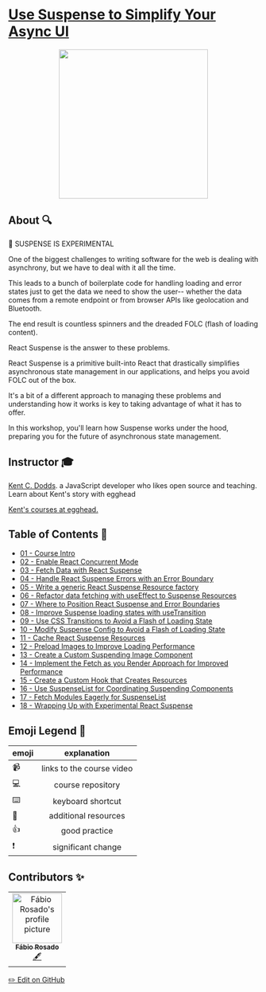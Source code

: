 # [Use Suspense to Simplify Your Async UI](https://egghead.io/courses/use-suspense-to-simplify-your-async-ui)

<p align="center"><img src="https://d2eip9sf3oo6c2.cloudfront.net/series/square_covers/000/000/400/full/SuspenseAsyncUI_1000.png" width="300" /></p>

## About 🔍

🚧 SUSPENSE IS EXPERIMENTAL

One of the biggest challenges to writing software for the web is dealing with asynchrony, but we have to deal with it all the time.

This leads to a bunch of boilerplate code for handling loading and error states just to get the data we need to show the user-- whether the data comes from a remote endpoint or from browser APIs like geolocation and Bluetooth.

The end result is countless spinners and the dreaded FOLC (flash of loading content).

React Suspense is the answer to these problems.

React Suspense is a primitive built-into React that drastically simplifies asynchronous state management in our applications, and helps you avoid FOLC out of the box.

It's a bit of a different approach to managing these problems and understanding how it works is key to taking advantage of what it has to offer.

In this workshop, you'll learn how Suspense works under the hood, preparing you for the future of asynchronous state management.

## Instructor 🎓

[Kent C. Dodds](https://egghead.io/instructors/kent-c-dodds). a JavaScript developer who likes open source and teaching.
Learn about Kent's story with egghead

[Kent's courses at egghead.](https://egghead.io/instructors/kent-c-dodds)

## Table of Contents 📜

- [01 - Course Intro](notes/01-react-course-intro.md)
- [02 - Enable React Concurrent Mode](notes/02-react-enable-react-concurrent-mode.md)
- [03 - Fetch Data with React Suspense](notes/03-react-fetch-data-with-react-suspense.md)
- [04 - Handle React Suspense Errors with an Error Boundary](notes/04-react-handle-react-suspense-errors-with-an-error-boundary.md)
- [05 - Write a generic React Suspense Resource factory](notes/05-react-write-a-generic-react-suspense-resource-factory.md)
- [06 - Refactor data fetching with useEffect to Suspense Resources](notes/06-react-refactor-data-fetching-with-useeffect-to-suspense-resources.md)
- [07 - Where to Position React Suspense and Error Boundaries](notes/07-react-where-to-position-react-suspense-and-error-boundaries.md)
- [08 - Improve Suspense loading states with useTransition](notes/08-react-improve-suspense-loading-states-with-usetransition.md)
- [09 - Use CSS Transitions to Avoid a Flash of Loading State](notes/09-react-use-css-transitions-to-avoid-a-flash-of-loading-state.md)
- [10 - Modify Suspense Config to Avoid a Flash of Loading State](notes/10-react-modify-suspense-config-to-avoid-a-flash-of-loading-state.md)
- [11 - Cache React Suspense Resources](notes/11-react-cache-react-suspense-resources.md)
- [12 - Preload Images to Improve Loading Performance](notes/12-react-preload-images-to-improve-loading-performance.md)
- [13 - Create a Custom Suspending Image Component](notes/13-react-create-a-custom-suspending-image-component.md)
- [14 - Implement the Fetch as you Render Approach for Improved Performance](notes/14-react-implement-the-fetch-as-you-render-approach-for-improved-performance.md)
- [15 - Create a Custom Hook that Creates Resources](notes/15-react-create-a-custom-hook-that-creates-resources.md)
- [16 - Use SuspenseList for Coordinating Suspending Components](notes/16-react-use-suspenselist-for-coordinating-suspending-components.md)
- [17 - Fetch Modules Eagerly for SuspenseList](notes/17-react-fetch-modules-eagerly-for-suspenselist.md)
- [18 - Wrapping Up with Experimental React Suspense](notes/18-react-wrapping-up-with-experimental-react-suspense.md)

## Emoji Legend 🧠
| emoji |        explanation        |
| ----- | :-----------------------: |
| 📹    | links to the course video |
| 💻    |     course repository     |
| ⌨️     |     keyboard shortcut     |
| 🤔    |   additional resources    |
| 👍    |       good practice       |
| ❗    |    significant change     |

## Contributors ✨

<table>
  <tr>
    <td align="center">
      <a href="https://github.com/FabioRosado">
        <img
          src="https://avatars0.githubusercontent.com/u/3131401?v=4"
          width="100px;"
          alt="Fábio Rosado's profile picture"
        />
        <br />
        <sub><b>Fábio Rosado</b></sub>
      </a>
      <br />
      <a
        href="https://github.com/eggheadio/eggheadio-course-notes/use-suspense-to-simplify-your-async-ui/notes"
        title="Content">
        🖋
      </a>
    </td>
  </tr>
</table>

[✏️ Edit on GitHub](https://github.com/eggheadio/eggheadio-course-notes/tree/master/use-suspense-to-simplify-your-async-ui/notes)
